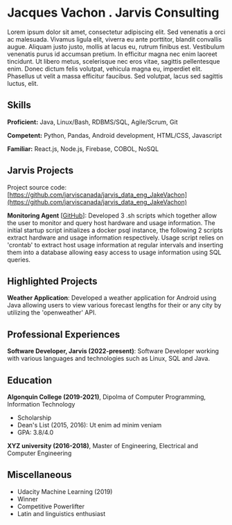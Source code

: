 # Jacques Vachon . Jarvis Consulting

Lorem ipsum dolor sit amet, consectetur adipiscing elit. Sed venenatis a orci ac malesuada. Vivamus ligula elit, viverra eu ante porttitor, blandit convallis augue. Aliquam justo justo, mollis at lacus eu, rutrum finibus est. Vestibulum venenatis purus id accumsan pretium. In efficitur magna nec enim laoreet tincidunt. Ut libero metus, scelerisque nec eros vitae, sagittis pellentesque enim. Donec dictum felis volutpat, vehicula magna eu, imperdiet elit. Phasellus ut velit a massa efficitur faucibus. Sed volutpat, lacus sed sagittis luctus, elit.

## Skills

**Proficient:** Java, Linux/Bash, RDBMS/SQL, Agile/Scrum, Git

**Competent:** Python, Pandas, Android development, HTML/CSS, Javascript

**Familiar:** React.js, Node.js, Firebase, COBOL, NoSQL

## Jarvis Projects

Project source code: [https://github.com/jarviscanada/jarvis_data_eng_JakeVachon](https://github.com/jarviscanada/jarvis_data_eng_JakeVachon)


**Monitoring Agent** [[GitHub](https://github.com/jarviscanada/jarvis_data_eng_JakeVachon/tree/masterhttps://github.com/jarviscanada/jarvis_data_eng_JakeVachon/tree/master/linux_sql)]: Developed 3 .sh scripts which together allow the user to monitor and query host hardware and usage information. The initial startup script initializes a docker psql instance, the following 2 scripts extract hardware and usage information respectively. Usage script relies on 'crontab' to extract host usage information at regular intervals and inserting them into a database allowing easy access to usage information using SQL queries.


## Highlighted Projects
**Weather Application**: Developed a weather application for Android using Java allowing users to view various forecast lengths for their or any city by utilizing the 'openweather' API.


## Professional Experiences

**Software Developer, Jarvis (2022-present)**: Software Developer working with various languages and technologies such as Linux, SQL and Java.


## Education
**Algonquin College (2019-2021)**, Dipolma of Computer Programming, Information Technology
- Scholarship
- Dean's List (2015, 2016): Ut enim ad minim veniam
- GPA: 3.8/4.0

**XYZ university (2016-2018)**, Master of Engineering, Electrical and Computer Engineering


## Miscellaneous
- Udacity Machine Learning (2019)
- Winner
- Competitive Powerlifter
- Latin and linguistics enthusiast